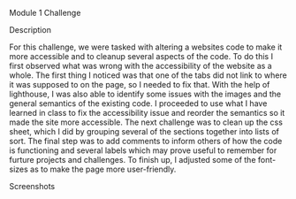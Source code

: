 Module 1 Challenge

Description

For this challenge, we were tasked with altering a websites code to make it more accessible and to cleanup several aspects of the code. To do this I first observed what was wrong with the accessibility of the website as a whole. The first thing I noticed was that one of the tabs did not link to where it was supposed to on the page, so I needed to fix that. With the help of lighthouse, I was also able to identify some issues with the images and the general semantics of the existing code. I proceeded to use what I have learned in class to fix the accessibility issue and reorder the semantics so it made the site more accessible. The next challenge was to clean up the css sheet, which I did by grouping several of the sections together into lists of sort. The final step was to add comments to inform others of how the code is functioning and several labels which may prove useful to remember for furture projects and challenges. To finish up, I adjusted some of the font-sizes as to make the page more user-friendly.

Screenshots
